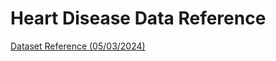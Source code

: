 # Heart Disease Data Reference

[Dataset Reference (05/03/2024)]([https://link-url-here.org](https://www.kaggle.com/datasets/mexwell/heart-disease-dataset))
